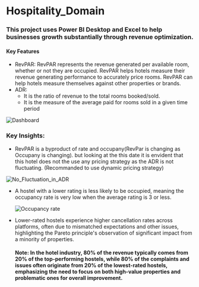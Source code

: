 # Hospitality_Domain

### This project uses Power BI Desktop and Excel to help businesses growth substantially through revenue optimization.

#### Key Features
* RevPAR: RevPAR represents the revenue generated per available room, whether or not they are occupied. RevPAR helps hotels measure their revenue generating performance to accurately price rooms. RevPAR can help hotels measure themselves against other properties or brands.
* ADR:
   * It is the ratio of revenue to the total rooms booked/sold.
   * It is the measure of the average paid for rooms sold in a given time period
  
![Dashboard](https://github.com/VigneshwarRamalingam/Hospitality_Domain/assets/104707588/4ba720b1-b932-4ee9-9ba8-eb68f4262e84)

### Key Insights:
* RevPAR is a byproduct of rate and occupany(RevPar is changing as Occupany is changing). but looking at the this date it is envident that this hotel does not the use any pricing strategy as the ADR is not fluctuating. (Recommanded to use dynamic pricing strategy)

![No_Fluctuation_in_ADR](https://github.com/VigneshwarRamalingam/Hospitality_Domain/assets/104707588/cd5f216a-dcd7-448f-9d5c-7da29f4c87cd)

* A hostel with a lower rating is less likely to be occupied, meaning the occupancy rate is very low when the average rating is 3 or less.
  
  ![Occupancy rate](https://github.com/VigneshwarRamalingam/Hospitality_Domain/assets/104707588/1e1331f0-25ad-4075-9474-9a9929409a38)

* Lower-rated hostels experience higher cancellation rates across platforms, often due to mismatched expectations and other issues, highlighting the Pareto principle's observation of significant impact from a minority of properties.

  #### Note: In the hotel industry, 80% of the revenue typically comes from 20% of the top-performing hostels, while 80% of the complaints and issues often originate from 20% of the lowest-rated hostels, emphasizing the need to focus on both high-value properties and problematic ones for overall improvement.
